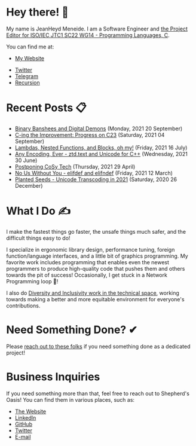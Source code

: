 # Hey there! 🎉

My name is JeanHeyd Meneide. I am a Software Engineer and [the Project Editor for ISO/IEC JTC1 SC22 WG14 - Programming Languages, C](http://www.open-std.org/jtc1/sc22/wg14/www/contacts).

You can find me at:

- [My Website](https://ThePhD.github.io)
<!-- Gone! - [LinkedIn](https://www.linkedin.com/in/thephd)-->
- [Twitter](https://twitter.com/__phantomderp)
- [Telegram](https://t.me/thephantomderp)
- [Recursion](https://github.com/ThePhD)




# Recent Posts 📋

<!-- BLOG-POST-LIST:START -->
- [Binary Banshees and Digital Demons](https://thephd.dev/binary-banshees-digital-demons-abi-c-c++-help-me-god-please) (Monday, 2021 20 September)
- [C-ing the Improvement: Progress on C23](https://thephd.dev/c-the-improvements-june-september-virtual-c-meeting) (Saturday, 2021 04 September)
- [Lambdas, Nested Functions, and Blocks, oh my!](https://thephd.dev/lambdas-nested-functions-block-expressions-oh-my) (Friday, 2021 16 July)
- [Any Encoding, Ever - ztd.text and Unicode for C++](https://thephd.dev/any-encoding-ever-ztd-text-unicode-cpp) (Wednesday, 2021 30 June)
- [Postponing CoSy Tech](https://soasis.org/posts/postponing-cosy-tech-conference/) (Thursday, 2021 29 April)
- [No Us Without You - elifdef and elifndef](https://thephd.dev/no-us-without-you-elifdef-elifndef-c-n2645) (Friday, 2021 12 March)
- [Planted Seeds - Unicode Transcoding in 2021](https://soasis.org/posts/planted-seeds-unicode-c-c++-2021/) (Saturday, 2020 26 December)

<!-- BLOG-POST-LIST:END -->




# What I Do ✍

I make the fastest things go faster, the unsafe things much safer, and the difficult things easy to do!

I specialize in ergonomic library design, performance tuning, foreign function/language interfaces, and a little bit of graphics programming. My favorite work includes programming that enables even the newest programmers to produce high-quality code that pushes them and others towards the pit of success! Occasionally, I get stuck in a Network Programming loop 💫!

I also do [Diversity and Inclusivity work in the technical space](https://www.youtube.com/watch?v=vaLKm9FE8oo), working towards making a better and more equitable environment for everyone's contributions.




# Need Something Done? ✔

Please [reach out to these folks](https://soasis.org/contact/opensource/) if you need something done as a dedicated project!




# Business Inquiries

If you need something more than that, feel free to reach out to Shepherd's Oasis! You can find them in various places, such as:

- [The Website](https://soasis.org)
- [LinkedIn](https://www.linkedin.com/company/shepherdsoasis/)
- [GitHub](https://github.com/soasis)
- [Twitter](https://twitter.com/ShepherdsOasis)
- [E-mail](mailto:inquiries@soasis.org)
